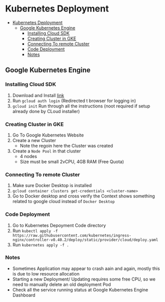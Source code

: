 # Kubernetes Deployment

- [Kubernetes Deployment](#kubernetes-deployment)
  - [Google Kubernetes Engine](#google-kubernetes-engine)
    - [Installing Cloud SDK](#installing-cloud-sdk)
    - [Creating Cluster in GKE](#creating-cluster-in-gke)
    - [Connecting To remote Cluster](#connecting-to-remote-cluster)
    - [Code Deployment](#code-deployment)
    - [Notes](#notes)

## Google Kubernetes Engine

### Installing Cloud SDK
1. Download and Install [link](https://cloud.google.com/sdk/docs/quickstarts)
2. Run `gcloud auth login` (Redirected t browser for logging in)
3. `gcloud init` Run through all the instructions (noot required if setup already done by CLoud installer)

### Creating Cluster in GKE
1. Go To Google Kubernetes Website
2. Create a new Cluster
   - Note the regoin here the Cluster was created
5. Create a `Node Pool` in that cluster
   - 4 nodes
   - Size must be small 2vCPU, 4GB RAM (Free Quota)

### Connecting To remote Cluster
1. Make sure Docker Desktop is installed
2. `gcloud container clusters get-credentials <cluster-name>`
3. Go to Docker desktop and cross verify the Context shows something related to google cloud instead of `Docker Desktop`

### Code Deployment
1. Go to Kubernetes Depoyment Code directory
2. Run `kubectl apply -f https://raw.githubusercontent.com/kubernetes/ingress-nginx/controller-v0.40.2/deploy/static/provider/cloud/deploy.yaml`
3. Run `kubernetes apply -f .`

### Notes

- Sometimes Application may appear to crash aain and again, mostly this is due to low resource allocation
- Starting a new Deployment/ Updating requires some free CPU, so we need to manually delete an old deployment Pod
- Check all the service running status at Google Kubernetes Engine Dashboard